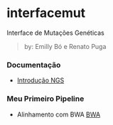 # interfacemut
Interface de Mutações Genéticas

> by: Emilly Bó e Renato Puga

### Documentação
- [Introdução NGS](doc)

### Meu Primeiro Pipeline
- Alinhamento com BWA [BWA](doc/bwa.md)
